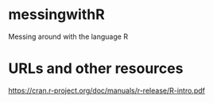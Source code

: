 # messingwithR
Messing around with the language R 
# URLs and other resources
https://cran.r-project.org/doc/manuals/r-release/R-intro.pdf
